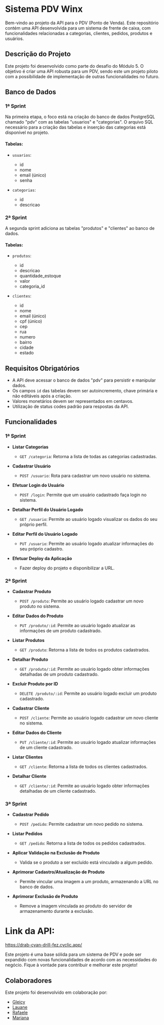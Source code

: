# Sistema PDV Winx

Bem-vindo ao projeto da API para o PDV (Ponto de Venda). Este repositório contém uma API desenvolvida para um sistema de frente de caixa, com funcionalidades relacionadas a categorias, clientes, pedidos, produtos e usuários.

## Descrição do Projeto

Este projeto foi desenvolvido como parte do desafio do Módulo 5. O objetivo é criar uma API robusta para um PDV, sendo este um projeto piloto com a possibilidade de implementação de outras funcionalidades no futuro.

## Banco de Dados

### 1ª Sprint

Na primeira etapa, o foco está na criação do banco de dados PostgreSQL chamado "pdv" com as tabelas "usuarios" e "categorias". O arquivo SQL necessário para a criação das tabelas e inserção das categorias está disponível no projeto.

#### Tabelas:

- `usuarios`:
  - id
  - nome
  - email (único)
  - senha

- `categorias`:
  - id
  - descricao

### 2ª Sprint

A segunda sprint adiciona as tabelas "produtos" e "clientes" ao banco de dados.

#### Tabelas:

- `produtos`:
  - id
  - descricao
  - quantidade_estoque
  - valor
  - categoria_id

- `clientes`:
  - id
  - nome
  - email (único)
  - cpf (único)
  - cep
  - rua
  - numero
  - bairro
  - cidade
  - estado

## Requisitos Obrigatórios

- A API deve acessar o banco de dados "pdv" para persistir e manipular dados.
- Os campos `id` das tabelas devem ser autoincremento, chave primária e não editáveis após a criação.
- Valores monetários devem ser representados em centavos.
- Utilização de status codes padrão para respostas da API.

## Funcionalidades

### 1ª Sprint

- **Listar Categorias**
  - `GET /categoria`: Retorna a lista de todas as categorias cadastradas.

- **Cadastrar Usuário**
  - `POST /usuario`: Rota para cadastrar um novo usuário no sistema.

- **Efetuar Login do Usuário**
  - `POST /login`: Permite que um usuário cadastrado faça login no sistema.

- **Detalhar Perfil do Usuário Logado**
  - `GET /usuario`: Permite ao usuário logado visualizar os dados do seu próprio perfil.

- **Editar Perfil do Usuário Logado**
  - `PUT /usuario`: Permite ao usuário logado atualizar informações do seu próprio cadastro.

- **Efetuar Deploy da Aplicação**
  - Fazer deploy do projeto e disponibilizar a URL.

### 2ª Sprint

- **Cadastrar Produto**
  - `POST /produto`: Permite ao usuário logado cadastrar um novo produto no sistema.

- **Editar Dados do Produto**
  - `PUT /produto/:id`: Permite ao usuário logado atualizar as informações de um produto cadastrado.

- **Listar Produtos**
  - `GET /produto`: Retorna a lista de todos os produtos cadastrados.

- **Detalhar Produto**
  - `GET /produto/:id`: Permite ao usuário logado obter informações detalhadas de um produto cadastrado.

- **Excluir Produto por ID**
  - `DELETE /produto/:id`: Permite ao usuário logado excluir um produto cadastrado.

- **Cadastrar Cliente**
  - `POST /cliente`: Permite ao usuário logado cadastrar um novo cliente no sistema.

- **Editar Dados do Cliente**
  - `PUT /cliente/:id`: Permite ao usuário logado atualizar informações de um cliente cadastrado.

- **Listar Clientes**
  - `GET /cliente`: Retorna a lista de todos os clientes cadastrados.

- **Detalhar Cliente**
  - `GET /cliente/:id`: Permite ao usuário logado obter informações detalhadas de um cliente cadastrado.

### 3ª Sprint

- **Cadastrar Pedido**
  - `POST /pedido`: Permite cadastrar um novo pedido no sistema.

- **Listar Pedidos**
  - `GET /pedido`: Retorna a lista de todos os pedidos cadastrados.

- **Aplicar Validação na Exclusão de Produto**
  - Valida se o produto a ser excluído está vinculado a algum pedido.

- **Aprimorar Cadastro/Atualização de Produto**
  - Permite vincular uma imagem a um produto, armazenando a URL no banco de dados.

- **Aprimorar Exclusão de Produto**
  - Remove a imagem vinculada ao produto do servidor de armazenamento durante a exclusão.

# Link da API:
 https://drab-cyan-drill-fez.cyclic.app/

Este projeto é uma base sólida para um sistema de PDV e pode ser expandido com novas funcionalidades de acordo com as necessidades do negócio. Fique à vontade para contribuir e melhorar este projeto!


## Colaboradores

Este projeto foi desenvolvido em colaboração por:

- [Gleicy](https://github.com/GleicyS)
- [Lauane](https://github.com/lauanegcsilva)
- [Rafaele](https://github.com/rafaellecriistine)
- [Mariana](https://github.com/mar1tomaz)

